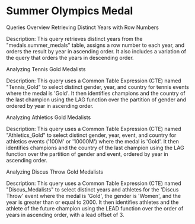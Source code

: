 # Summer Olympics Medal 

Queries Overview
Retrieving Distinct Years with Row Numbers

Description: This query retrieves distinct years from the "medals.summer_medals" table, assigns a row number to each year, and orders the result by year in ascending order. It also includes a variation of the query that orders the years in descending order.

Analyzing Tennis Gold Medalists

Description: This query uses a Common Table Expression (CTE) named "Tennis_Gold" to select distinct gender, year, and country for tennis events where the medal is 'Gold'. It then identifies champions and the country of the last champion using the LAG function over the partition of gender and ordered by year in ascending order.

Analyzing Athletics Gold Medalists

Description: This query uses a Common Table Expression (CTE) named "Athletics_Gold" to select distinct gender, year, event, and country for athletics events ('100M' or '10000M') where the medal is 'Gold'. It then identifies champions and the country of the last champion using the LAG function over the partition of gender and event, ordered by year in ascending order.

Analyzing Discus Throw Gold Medalists

Description: This query uses a Common Table Expression (CTE) named "Discus_Medalists" to select distinct years and athletes for the 'Discus Throw' event where the medal is 'Gold', the gender is 'Women', and the year is greater than or equal to 2000. It then identifies athletes and the athlete of the future champion using the LEAD function over the order of years in ascending order, with a lead offset of 3.
